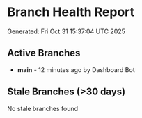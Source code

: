 # Branch Health Report
Generated: Fri Oct 31 15:37:04 UTC 2025

## Active Branches
- **main** - 12 minutes ago by Dashboard Bot

## Stale Branches (>30 days)
No stale branches found
